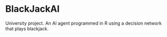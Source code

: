 # BlackJackAI
University project.
An AI agent programmed in R using a decision network that plays blackjack.
